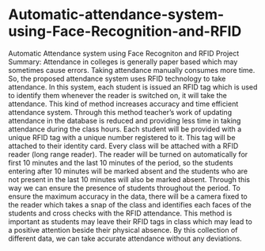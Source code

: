 # Automatic-attendance-system-using-Face-Recognition-and-RFID
Automatic Attendance system using Face Recogniton and RFID
Project Summary:
Attendance in colleges is generally paper based which may sometimes cause errors. Taking attendance manually consumes more time. So, the proposed attendance system uses RFID technology to take attendance. In this system, each student is issued an RFID tag which is used to identify them whenever the reader is switched on, it will take the attendance. This kind of method increases accuracy and time efficient attendance system. Through this method teacher’s work of updating attendance in the database is reduced and providing less time in taking attendance during the class hours.
Each student will be provided with a unique RFID tag with a unique number registered to it. This tag will be attached to their identity card. Every class will be attached with a RFID reader (long range reader). The reader will be turned on automatically for first 10 minutes and the last 10 minutes of the period, so the students entering after 10 minutes will be marked absent and the students who are not present in the last 10 minutes will also be marked absent. Through this way we can ensure the presence of students throughout the period. To ensure the maximum accuracy in the data, there will be a camera fixed to the reader which takes a snap of the class and identifies each faces of the students and cross checks with the RFID attendance. This method is important as students may leave their RFID tags in class which may lead to a positive attention beside their physical absence. By this collection of different data, we can take accurate attendance without any deviations.
